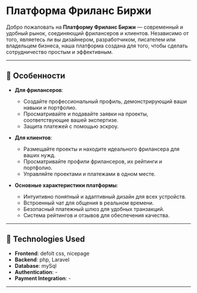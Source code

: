 # Платформа Фриланс Биржи

Добро пожаловать на **Платформу Фриланс Биржи** — современный и удобный рынок, соединяющий фрилансеров и клиентов. Независимо от того, являетесь ли вы дизайнером, разработчиком, писателем или владельцем бизнеса, наша платформа создана для того, чтобы сделать сотрудничество простым и эффективным.

---

## 🌟 Особенности

- **Для фрилансеров**:
  - Создайте профессиональный профиль, демонстрирующий ваши навыки и портфолио.
  - Просматривайте и подавайте заявки на проекты, соответствующие вашей экспертизе.
  - Защита платежей с помощью эскроу.

- **Для клиентов**:
  - Размещайте проекты и находите идеального фрилансера для ваших нужд.
  - Просматривайте профили фрилансеров, их рейтинги и портфолио.
  - Управляйте проектами и платежами в одном месте.

- **Основные характеристики платформы**:
  - Интуитивно понятный и адаптивный дизайн для всех устройств.
  - Встроенный чат для общения в реальном времени.
  - Безопасный платежный шлюз для удобных транзакций.
  - Система рейтингов и отзывов для обеспечения качества.

---

## 🚀 Technologies Used

- **Frontend**: defolt css, nicepage
- **Backend**: php, Laravel
- **Database**: mySql
- **Authentication**: -
- **Payment Integration**: -

---

